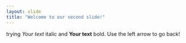 ```yaml
---
layout: slide
title: "Welcome to our second slide!"
---
```

trying *Your text* italic and **Your text** bold. 
Use the left arrow to go back!
